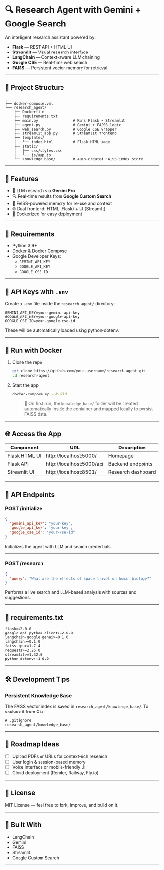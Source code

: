 

# 🔍 Research Agent with Gemini + Google Search

An intelligent research assistant powered by:

- **Flask** — REST API + HTML UI
- **Streamlit** — Visual research interface
- **LangChain** — Context-aware LLM chaining
- **Google CSE** — Real-time web search
- **FAISS** — Persistent vector memory for retrieval

---

## 📁 Project Structure

```
. 
├── docker-compose.yml 
└── research_agent/ 
    ├── Dockerfile 
    ├── requirements.txt 
    ├── main.py                # Runs Flask + Streamlit 
    ├── agent.py               # Gemini + FAISS logic 
    ├── web_search.py          # Google CSE wrapper 
    ├── streamlit_app.py       # Streamlit frontend 
    ├── templates/ 
    │   └── index.html         # Flask HTML page 
    ├── static/ 
    │   ├── css/styles.css 
    │   └── js/app.js 
    └── knowledge_base/        # Auto-created FAISS index store
```

---

## 🚀 Features

- 💬 LLM research via **Gemini Pro**
- 🔍 Real-time results from **Google Custom Search**
- 🧠 FAISS-powered memory for re-use and context
- 🌐 Dual frontend: HTML (Flask) + UI (Streamlit)
- 🧱 Dockerized for easy deployment

---

## 🔧 Requirements

- Python 3.9+
- Docker & Docker Compose
- Google Developer Keys:
  - `GEMINI_API_KEY`
  - `GOOGLE_API_KEY`
  - `GOOGLE_CSE_ID`

---

## 🔐 API Keys with `.env`

Create a `.env` file inside the `research_agent/` directory:

```dotenv
GEMINI_API_KEY=your-gemini-api-key
GOOGLE_API_KEY=your-google-api-key
GOOGLE_CSE_ID=your-google-cse-id
```

These will be automatically loaded using python-dotenv.

---

## 🐳 Run with Docker

1. Clone the repo

   ```bash
   git clone https://github.com/your-username/research-agent.git
   cd research-agent
   ```

2. Start the app

   ```bash
   docker-compose up --build
   ```

   > 🔁 On first run, the `knowledge_base/` folder will be created automatically inside the container and mapped locally to persist FAISS data.

---

## 🌐 Access the App

| Component        | URL                       | Description            |
|------------------|---------------------------|------------------------|
| Flask HTML UI    | http://localhost:5000/    | Homepage               |
| Flask API        | http://localhost:5000/api  | Backend endpoints       |
| Streamlit UI     | http://localhost:8501/    | Research dashboard      |

---

## 📡 API Endpoints

### POST /initialize

```json
{
  "gemini_api_key": "your-key",
  "google_api_key": "your-key",
  "google_cse_id": "your-cse-id"
}
```

Initializes the agent with LLM and search credentials.

---

### POST /research

```json
{
  "query": "What are the effects of space travel on human biology?"
}
```

Performs a live search and LLM-based analysis with sources and suggestions.

---

## 📜 requirements.txt

```
flask>=2.0.0
google-api-python-client>=2.0.0
langchain-google-genai>=0.1.0
langchain>=0.1.0
faiss-cpu>=1.7.4
requests>=2.25.0
streamlit>=1.32.0
python-dotenv>=1.0.0
```

---

## 🛠️ Development Tips

### Persistent Knowledge Base

The FAISS vector index is saved in `research_agent/knowledge_base/`. To exclude it from Git:

```gitignore
# .gitignore
research_agent/knowledge_base/
```

---

## 🧠 Roadmap Ideas

- [ ] Upload PDFs or URLs for context-rich research
- [ ] User login & session-based memory
- [ ] Voice interface or mobile-friendly UI
- [ ] Cloud deployment (Render, Railway, Fly.io)

---

## 📜 License

MIT License — feel free to fork, improve, and build on it.

---

## 🙌 Built With

- LangChain
- Gemini
- FAISS
- Streamlit
- Google Custom Search

---

